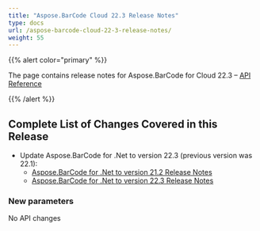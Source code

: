 ```yaml
---
title: "Aspose.BarCode Cloud 22.3 Release Notes"
type: docs
url: /aspose-barcode-cloud-22-3-release-notes/
weight: 55
---
```


{{% alert color="primary" %}}

The page contains release notes for Aspose.BarCode for Cloud 22.3 – [API Reference](https://apireference.aspose.cloud/barcode/)

{{% /alert %}}

## **Complete List of Changes Covered in this Release**

- Update Aspose.BarCode for .Net to version 22.3 (previous version was 22.1):
  - [Aspose.BarCode for .Net to version 21.2 Release Notes](https://docs.aspose.com/barcode/net/aspose-barcode-for-net-22-2-release-notes/)
  - [Aspose.BarCode for .Net to version 22.3 Release Notes](https://docs.aspose.com/barcode/net/aspose-barcode-for-net-22-3-release-notes/)

### **New parameters**

No API changes
